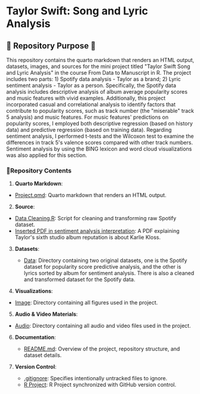 # Taylor Swift: Song and Lyric Analysis


## :musical_keyboard: Repository Purpose :guitar:
This repository contains the quarto markdown that renders an HTML output, datasets, images, and sources for the mini project titled "Taylor Swift Song and Lyric Analysis" in the course From Data to Manuscript in R. The project includes two parts: 1) Spotify data analysis - Taylor as a brand; 2) Lyric sentiment analysis - Taylor as a person. Specifically, the Spotify data analysis includes descriptive analysis of album average popularity scores and music features with vivid examples. Additionally, this project incorporated casual and correlational analysis to identify factors that contribute to popularity scores, such as track number (the "miserable" track 5 analysis) and music features. For music features' predictions on popularity scores, I employed both descriptive regression (based on history data) and predictive regression (based on training data). Regarding sentiment analysis, I performed t-tests and the Wilcoxon test to examine the differences in track 5's valence scores compared with other track numbers. Sentiment analysis by using the BING lexicon and word cloud visualizations was also applied for this section. 

### :musical_score:Repository Contents
1. **Quarto Markdown**:
- [Project.qmd](./Taylor%20Swift%20Song%20and%20Lyric%20Analysis.qmd): Quarto markdown that renders an HTML output.
  
2. **Source**:
- [Data Cleaning.R](./Source/Data%20Cleaning.R): Script for cleaning and transforming raw Spotify dataset.
- [Inserted PDF in sentiment analysis interpretation](./Source/Reputation%20is%20about%20Karlie%20Kloss.pdf): A PDF explaining Taylor's sixth studio album reputation is about Karlie Kloss. 

3. **Datasets**:
   - [Data](./Data/): Directory containing two original datasets, one is the Spotify dataset for popularity score predictive analysis, and the other is lyrics sorted by album for sentiment analysis. There is also a cleaned and transformed 
  dataset for the Spotify data.

4. **Visualizations**:
 - [Image](./Image): Directory containing all figures used in the project.

5. **Audio & Video Materials**:
 - [Audio](./Image): Directory containing all audio and video files used in the project.

6. **Documentation**:
   - [README.md](./README.md): Overview of the project, repository structure, and dataset details.
  
7. **Version Control**:
   - [.gitignore](./.gitignore): Specifies intentionally untracked files to ignore.
   - [R Project](./Taylor-Swift-Song-and-Lyric-Analysis.Rproj): R Project synchronized with GitHub version control. 
